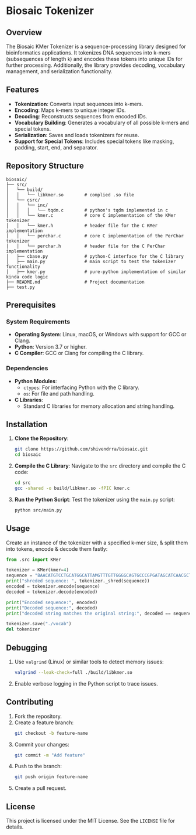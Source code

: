 # Biosaic Tokenizer

## Overview
The Biosaic KMer Tokenizer is a sequence-processing library designed for bioinformatics applications. It tokenizes DNA sequences into k-mers (subsequences of length `k`) and encodes these tokens into unique IDs for further processing. Additionally, the library provides decoding, vocabulary management, and serialization functionality.

## Features
- **Tokenization**: Converts input sequences into k-mers.
- **Encoding**: Maps k-mers to unique integer IDs.
- **Decoding**: Reconstructs sequences from encoded IDs.
- **Vocabulary Building**: Generates a vocabulary of all possible k-mers and special tokens.
- **Serialization**: Saves and loads tokenizers for reuse.
- **Support for Special Tokens**: Includes special tokens like masking, padding, start, end, and separator.

## Repository Structure
```
biosaic/
├── src/
│   └── build/
│   │   └── libkmer.so        # complied .so file
│   └── csrc/
│   │   └── inc/
│   │   │   └── tqdm.c        # python's tqdm implemented in c
│   │   └── kmer.c            # core C implementation of the KMer tokenizer
│   │   └── kmer.h            # header file for the C KMer implementation
│   │   └── perchar.c         # core C implementation of the PerChar tokenizer
│   │   └── perchar.h         # header file for the C PerChar implementation
│   ├── cbase.py              # python-C interface for the C library
│   ├── main.py               # main script to test the tokenizer functionality
│   ├── kmer.py               # pure-python implementation of similar kinda code logic
├── README.md                 # Project documentation
├── test.py
```

## Prerequisites
### System Requirements
- **Operating System**: Linux, macOS, or Windows with support for GCC or Clang.
- **Python**: Version 3.7 or higher.
- **C Compiler**: GCC or Clang for compiling the C library.

### Dependencies
- **Python Modules**:
  - `ctypes`: For interfacing Python with the C library.
  - `os`: For file and path handling.
- **C Libraries**:
  - Standard C libraries for memory allocation and string handling.


## Installation
1. **Clone the Repository**:
   ```bash
   git clone https://github.com/shivendrra/biosaic.git
   cd biosaic
   ```

2. **Compile the C Library**:
   Navigate to the `src` directory and compile the C code:
   ```bash
   cd src
   gcc -shared -o build/libkmer.so -fPIC kmer.c
   ```

3. **Run the Python Script**:
   Test the tokenizer using the `main.py` script:
   ```bash
   python src/main.py
   ```

## Usage
Create an instance of the tokenizer with a specified k-mer size, & split them into tokens, encode & decode them fastly:
```python
from .src import KMer

tokenizer = KMer(kmer=4)
sequence = "BAACATGTCCTGCATGGCATTAMGTTTGTTGGGGCAGTGCCCGPGATAGCATCAACGCTGCGCTGATTTGCCGTGGCGAGAAAE"
print("shreded sequence: ", tokenizer._shred(sequence))
encoded = tokenizer.encode(sequence)
decoded = tokenizer.decode(encoded)

print("Encoded sequence:", encoded)
print("Decoded sequence:", decoded)
print("decoded string matches the original string:", decoded == sequence)

tokenizer.save("./vocab")
del tokenizer
```

## Debugging
1. Use `valgrind` (Linux) or similar tools to detect memory issues:
   ```bash
   valgrind --leak-check=full ./build/libkmer.so
   ```
2. Enable verbose logging in the Python script to trace issues.

## Contributing
1. Fork the repository.
2. Create a feature branch:
   ```bash
   git checkout -b feature-name
   ```
3. Commit your changes:
   ```bash
   git commit -m "Add feature"
   ```
4. Push to the branch:
   ```bash
   git push origin feature-name
   ```
5. Create a pull request.

## License
This project is licensed under the MIT License. See the `LICENSE` file for details.